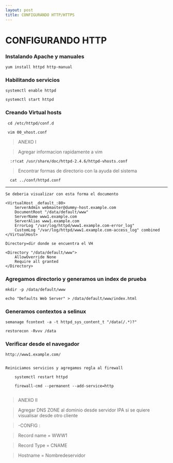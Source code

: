 ```yaml
---
layout: post
title: CONFIGURANDO HTTP/HTTPS
---
```


# CONFIGURANDO HTTP

### Instalando Apache y manuales

    yum install httpd http-manual
    
### Habilitando servicios

    systemctl enable httpd
    
    systemctl start httpd
    
 
 ### Creando Virtual hosts
 
     cd /etc/httpd/conf.d
 
     vim 00_vhost.conf

>ANEXO I

>Agregar informacion rapidamente a vim

      :r!cat /usr/share/doc/httpd-2.4.6/httpd-vhosts.conf

>Encontrar formas de directorio con la ayuda del sistema

      cat ../conf/httpd.conf

______________________________________


```
Se deberia visualizar con esta forma el documento

<VirtualHost _default_:80>
    ServerAdmin webmaster@dummy-host.example.com
    DocumentRoot "/data/default/www"
    ServerName www1.example.com
    ServerAlias www1.example.com
    ErrorLog "/var/log/httpd/www1.example.com-error_log"
    CustomLog "/var/log/httpd/www1.example.com-access_log" combined
</VirtualHost>

Directory=dir donde se encuentra el VH

<Directory "/data/default/www">
    AllowOverride None
    Require all granted
</Directory>
```
### Agregamos directorio y generamos un index de prueba

    mkdir -p /data/default/www

    echo "Defaults Web Server" > /data/default/www/index.html
    
### Generamos contextos a selinux 

    semanage fcontext -a -t httpd_sys_content_t "/data(/.*)?"
    
    restorecon -Rvvv /data
    
 ### Verificar desde el navegador
    
    http://www1.example.com/

```

Reiniciamos servicios y agregamos regla al firewall

    systemctl restart httpd

    firewall-cmd --permanent --add-service=http


```

>ANEXO II

>Agregar DNS ZONE al dominio desde servidor IPA si se quiere visualisar desde otro cliente

>-CONFIG :

>Record name = WWW1

>Record Type = CNAME

>Hostname = Nombredeservidor









    

